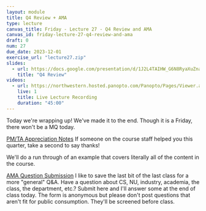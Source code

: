 ```yaml
---
layout: module
title: Q4 Review + AMA
type: lecture
canvas_title: Friday - Lecture 27 - Q4 Review and AMA
canvas_id: friday-lecture-27-q4-review-and-ama
draft: 0
num: 27
due_date: 2023-12-01
exercise_url: "lecture27.zip"
slides:
  - url: https://docs.google.com/presentation/d/1J2L4TAIHW_G6N8RyaXuZnapv_A0Wo37OZ9Gawj3bZxY/edit?usp=sharing
    title: "Q4 Review"
videos:
  - url: https://northwestern.hosted.panopto.com/Panopto/Pages/Viewer.aspx?id=afa00af4-d6c4-4fdc-824f-b0780012850f
    live: 1
    title: Live Lecture Recording
    duration: "45:00"
---
```


Today we're wrapping up! We've made it to the end. Though it is a Friday, there won't be a MQ today.

[PM/TA Appreciation Notes](https://docs.google.com/forms/d/e/1FAIpQLSddiGS8vaFHT1KTf2fat_zQrSv0fMd2Gzw_TwPTcebjLiZLKg/viewform?usp=sf_link)
If someone on the course staff helped you this quarter, take a second to say thanks!

We'll do a run through of an example that covers literally all of the content in the course.

[AMA Question Submission](https://docs.google.com/forms/d/e/1FAIpQLSeTYwghoLldHfwRcUs3OMJbUNtzjbfBXDv8jwMt-hrUtEUAVw/viewform?usp=sf_link)
I like to save the last bit of the last class for a more "general" Q&A. Have a question about CS, NU, industry, academia, the class, the department, etc.? Submit here and I'll answer some at the end of class today. The form is anonymous but please don't post questions that aren't fit for public consumption. They'll be screened before class.